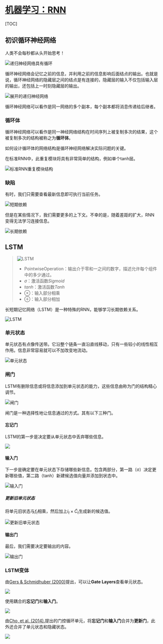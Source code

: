 <link rel='stylesheet' href='../../style/index.css'>
<script src='../../style/index.js'></script>
<!-- http://colah.github.io/posts/2015-08-Understanding-LSTMs/ -->

# [机器学习：RNN](./index.html)

[TOC]

## 初识循环神经网络

人类不会每秒都从头开始思考！

![递归神经网络具有循环](./images/rnn_rolled.png)

循环神经网络会记忆之前的信息，并利用之前的信息影响后面结点的输出。也就是说，循环神经网络的隐藏层之间的结点是有连接的，<span class='highlight'>隐藏层的输入不仅包括输入层的输出，还包括上一时刻隐藏层的输出</span>。

![展开的递归神经网络](./images/rnn_unrolled.png)

循环神经网络可以看作是同一网络的多个副本，每个副本都将消息传递给后继者。

### 循环体

循环神经网络可以看作是同一神经网络结构在时间序列上被复制多次的结果，这个被复制多次的结构被称之为**循环体**。

如何设计循环体的网络结构是循环神经网络解决实际问题的关键。

在标准RNN中，此重复模块将具有非常简单的结构，例如单个tanh层。

![标准RNN重复模块结构](./images/rnn_simple.png)

### 缺陷

有时，我们只需要查看最新信息即可执行当前任务。

![短期依赖](./images/rnn_shorttermdepdencies.png)

但是在某些情况下，我们需要更多的上下文。不幸的是，随着差距的扩大，RNN变得无法学习连接信息。

![长期依赖](./images/rnn_longtermdependencies.png)

## LSTM

>![LSTM](./images/rnn_lstm_notation.png)
>
>- PointwiseOperation：输出介于零和一之间的数字，描述允许每个组件中的多少通过。
>- $σ$：激活函数*Sigmoid*
>- $tanh$：激活函数*Tanh*
>- $⊗$：输入部分相乘
>- $⊕$：输入部分相加
>&nbsp;

长短期记忆网络（LSTM）是一种特殊的RNN，能够学习长期依赖关系。

![LSTM](./images/rnn_lstm_chain.png)

### 单元状态

单元状态有点像传送带。它沿整个链条一直沿直线移动，只有一些较小的线性相互作用。信息非常容易就可以不加改变地流动。

![单元状态](./images/rnn_lstm_C-line.png)

### 闸门

LSTM有删除信息或将信息添加到单元状态的能力，这些信息由称为门的结构精心调节。

![闸门](./images/rnn_lstm_gate.png)

闸门是一种选择性地让信息通过的方式。其有以下三种门。

#### 忘记门

LSTM的第一步是决定要从单元状态中丢弃哪些信息。

![](./images/rnn_lstm_focus-f.png)

#### 输入门

下一步是确定要在单元状态下存储哪些新信息。包含两部分，第一路（σ）决定更新哪些值，第二路（tanh）新建候选值向量并添加到状态中。

![输入门](./images/rnn_lstm_focus-i.png)

##### 更新旧单元状态

将单元旧状态与$f_t$相乘，然后加上$i_t × \tilde{C}_t$生成新的候选值。

![更新旧单元状态](./images/rnn_lstm_focus-C.png)

#### 输出门

最后，我们需要决定要输出的内容。

![输出门](./images/rnn_lstm_focus-o.png)

### LSTM变体

由[Gers & Schmidhuber (2000)](ftp://ftp.idsia.ch/pub/juergen/TimeCount-IJCNN2000.pdf)提出，可以让**Gate Layers**查看单元状态。

![](./images/rnn_lstm_var_peepholes.png)

使用耦合的**忘记门**和**输入门**。

![](./images/rnn_lstm_var_tied.png)

由[Cho, et al. (2014).](http://arxiv.org/pdf/1406.1078v3.pdf)提出的门控循环单元，将**忘记门**和**输入门**合并为**更新门**，此外还合并了单元状态和隐藏状态。

![](./images/rnn_lstm_var_GRU.png)
